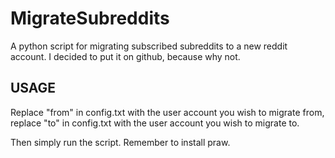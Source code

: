 # MigrateSubreddits
A python script for migrating subscribed subreddits to a new reddit account. I decided to put it on github, because why not.

USAGE
-----

Replace "from" in config.txt with the user account you wish to migrate from, replace "to" in config.txt with the user account
you wish to migrate to.

Then simply run the script. Remember to install praw.	
